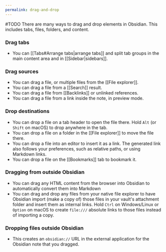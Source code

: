 ```yaml
---
permalink: drag-and-drop
---
```

#TODO
There are many ways to drag and drop elements in Obsidian. This includes tabs, files, folders, and content.

### Drag tabs

- You can [[Tabs#Arrange tabs|arrange tabs]] and split tab groups in the main content area and in [[Sidebar|sidebars]].

### Drag sources

- You can drag a file, or multiple files from the [[File explorer]].
- You can drag a file from a [[Search]] result.
- You can drag a file from [[Backlinks]] or unlinked references.
- You can drag a file from a link inside the note, in preview mode.

### Drop destinations

- You can drop a file on a tab header to open the file there. Hold `Alt` (or `Shift` on macOS) to drop anywhere in the tab.
- You can drop a file on a folder in the [[File explorer]] to move the file there.
- You can drop a file into an editor to insert it as a link. The generated link also follows your preferences, such as relative paths, or using Markdown links.
- You can drop a file on the [[Bookmarks]] tab to bookmark it.

### Dragging from outside Obsidian

- You can drag any HTML content from the browser into Obsidian to automatically convert them into Markdown
- You can drag and drop any files from your native file explorer to have Obsidian import (make a copy of) those files in your vault's attachment folder and insert them as internal links. Hold `Ctrl` on Windows/Linux or `Option` on macOS to create `file:///` absolute links to those files instead of importing a copy.

### Dropping files outside Obsidian

- This creates an `obsidian://` URL in the external application for the Obsidian note that you dragged.
